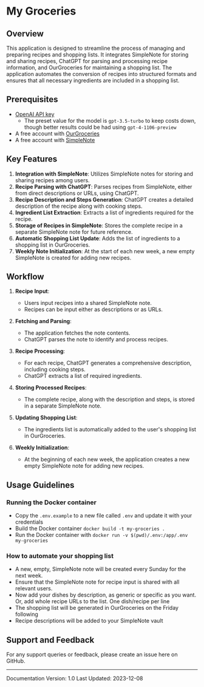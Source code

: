 # My Groceries

## Overview

This application is designed to streamline the process of managing and preparing recipes and shopping lists. It integrates SimpleNote for storing and sharing recipes, ChatGPT for parsing and processing recipe information, and OurGroceries for maintaining a shopping list. The application automates the conversion of recipes into structured formats and ensures that all necessary ingredients are included in a shopping list.

## Prerequisites

- [OpenAI API key](https://platform.openai.com/account/api-keys)
  - The preset value for the model is `gpt-3.5-turbo` to keep costs down, though better results could be had using `gpt-4-1106-preview`
- A free account with [OurGroceries](https://www.ourgroceries.com)
- A free account with [SimpleNote](https://simplenote.com)

## Key Features

1. **Integration with SimpleNote**: Utilizes SimpleNote notes for storing and sharing recipes among users.
2. **Recipe Parsing with ChatGPT**: Parses recipes from SimpleNote, either from direct descriptions or URLs, using ChatGPT.
3. **Recipe Description and Steps Generation**: ChatGPT creates a detailed description of the recipe along with cooking steps.
4. **Ingredient List Extraction**: Extracts a list of ingredients required for the recipe.
5. **Storage of Recipes in SimpleNote**: Stores the complete recipe in a separate SimpleNote note for future reference.
6. **Automatic Shopping List Update**: Adds the list of ingredients to a shopping list in OurGroceries.
7. **Weekly Note Initialization**: At the start of each new week, a new empty SimpleNote is created for adding new recipes.

## Workflow

1. **Recipe Input**:

   - Users input recipes into a shared SimpleNote note.
   - Recipes can be input either as descriptions or as URLs.

2. **Fetching and Parsing**:

   - The application fetches the note contents.
   - ChatGPT parses the note to identify and process recipes.

3. **Recipe Processing**:

   - For each recipe, ChatGPT generates a comprehensive description, including cooking steps.
   - ChatGPT extracts a list of required ingredients.

4. **Storing Processed Recipes**:

   - The complete recipe, along with the description and steps, is stored in a separate SimpleNote note.

5. **Updating Shopping List**:

   - The ingredients list is automatically added to the user's shopping list in OurGroceries.

6. **Weekly Initialization**:
   - At the beginning of each new week, the application creates a new empty SimpleNote note for adding new recipes.

## Usage Guidelines

### Running the Docker container

- Copy the `.env.example` to a new file called `.env` and update it with your credentials
- Build the Docker container `docker build -t my-groceries .`
- Run the Docker container with `docker run -v $(pwd)/.env:/app/.env my-groceries`

### How to automate your shopping list

- A new, empty, SimpleNote note will be created every Sunday for the next week.
- Ensure that the SimpleNote note for recipe input is shared with all relevant users.
- Now add your dishes by description, as generic or specific as you want. Or, add whole recipe URLs to the list. One dish/recipe per line
- The shopping list will be generated in OurGroceries on the Friday following
- Recipe descriptions will be added to your SimpleNote vault

## Support and Feedback

For any support queries or feedback, please create an issue here on GitHub.

---

Documentation Version: 1.0
Last Updated: 2023-12-08
